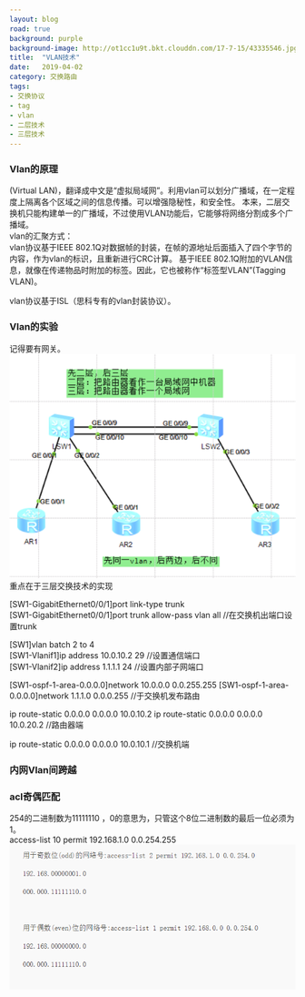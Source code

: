 ```yaml
---
layout: blog
road: true
background: purple
background-image: http://ot1cc1u9t.bkt.clouddn.com/17-7-15/43335546.jpg
title:  "VLAN技术"
date:   2019-04-02
category: 交换路由
tags:
- 交换协议
- tag
- vlan
- 二层技术
- 三层技术
---
```

 


### Vlan的原理
(Virtual LAN)，翻译成中文是“虚拟局域网”。利用vlan可以划分广播域，在一定程度上隔离各个区域之间的信息传播。可以增强隐秘性，和安全性。
本来，二层交换机只能构建单一的广播域，不过使用VLAN功能后，它能够将网络分割成多个广播域。  
vlan的汇聚方式：  
vlan协议基于IEEE 802.1Q对数据帧的封装，在帧的源地址后面插入了四个字节的内容，作为vlan的标识，且重新进行CRC计算。
基于IEEE 802.1Q附加的VLAN信息，就像在传递物品时附加的标签。因此，它也被称作“标签型VLAN”(Tagging VLAN)。  

vlan协议基于ISL（思科专有的vlan封装协议）。


### Vlan的实验
 
记得要有网关。  
![Eth-trunk](https://github.com/diqiu11/digongzi.github.io/raw/master/style/images/eth-trunkexperince.PNG)  
重点在于三层交换技术的实现  

[SW1-GigabitEthernet0/0/1]port link-type trunk  
[SW1-GigabitEthernet0/0/1]port trunk allow-pass vlan all //在交换机出端口设置trunk  
  
[SW1]vlan batch 2 to 4  
[SW1-Vlanif1]ip address 10.0.10.2 29 //设置通信端口  
[SW1-Vlanif2]ip address 1.1.1.1 24 //设置内部子网端口  

[SW1-ospf-1-area-0.0.0.0]network 10.0.0.0 0.0.255.255
[SW1-ospf-1-area-0.0.0.0]network 1.1.1.0 0.0.0.255	//于交换机发布路由

ip route-static 0.0.0.0 0.0.0.0 10.0.10.2
ip route-static 0.0.0.0 0.0.0.0 10.0.20.2 //路由器端

ip route-static 0.0.0.0 0.0.0.0 10.0.10.1 //交换机端
### 内网Vlan间跨越



### acl奇偶匹配
254的二进制数为11111110 ，0的意思为，只管这个8位二进制数的最后一位必须为1。  
access-list 10 permit 192.168.1.0 0.0.254.255  
![acl奇偶匹配原则](https://github.com/diqiu11/digongzi.github.io/raw/master/style/images/acl1.PNG)  

